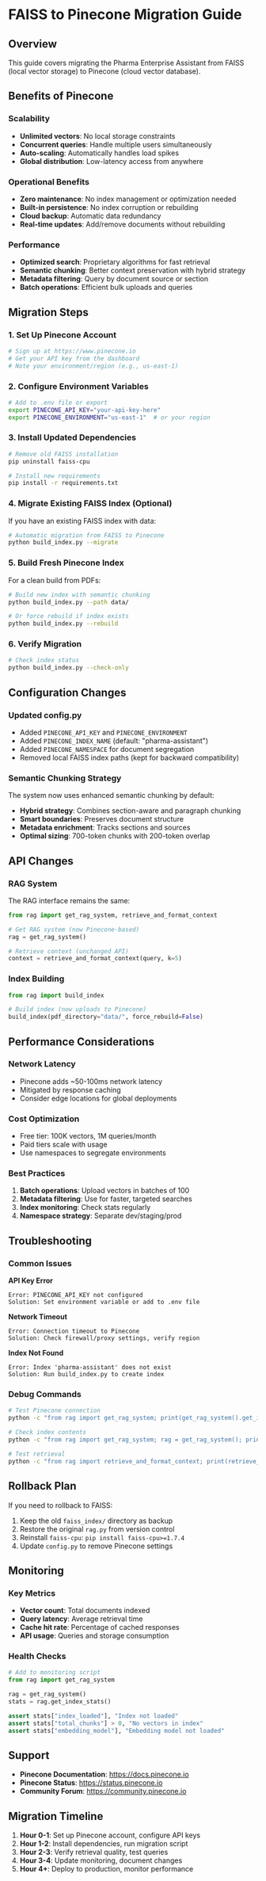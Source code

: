 # FAISS to Pinecone Migration Guide

## Overview
This guide covers migrating the Pharma Enterprise Assistant from FAISS (local vector storage) to Pinecone (cloud vector database).

## Benefits of Pinecone

### Scalability
- **Unlimited vectors**: No local storage constraints
- **Concurrent queries**: Handle multiple users simultaneously
- **Auto-scaling**: Automatically handles load spikes
- **Global distribution**: Low-latency access from anywhere

### Operational Benefits
- **Zero maintenance**: No index management or optimization needed
- **Built-in persistence**: No index corruption or rebuilding
- **Cloud backup**: Automatic data redundancy
- **Real-time updates**: Add/remove documents without rebuilding

### Performance
- **Optimized search**: Proprietary algorithms for fast retrieval
- **Semantic chunking**: Better context preservation with hybrid strategy
- **Metadata filtering**: Query by document source or section
- **Batch operations**: Efficient bulk uploads and queries

## Migration Steps

### 1. Set Up Pinecone Account
```bash
# Sign up at https://www.pinecone.io
# Get your API key from the dashboard
# Note your environment/region (e.g., us-east-1)
```

### 2. Configure Environment Variables
```bash
# Add to .env file or export
export PINECONE_API_KEY="your-api-key-here"
export PINECONE_ENVIRONMENT="us-east-1"  # or your region
```

### 3. Install Updated Dependencies
```bash
# Remove old FAISS installation
pip uninstall faiss-cpu

# Install new requirements
pip install -r requirements.txt
```

### 4. Migrate Existing FAISS Index (Optional)
If you have an existing FAISS index with data:
```bash
# Automatic migration from FAISS to Pinecone
python build_index.py --migrate
```

### 5. Build Fresh Pinecone Index
For a clean build from PDFs:
```bash
# Build new index with semantic chunking
python build_index.py --path data/

# Or force rebuild if index exists
python build_index.py --rebuild
```

### 6. Verify Migration
```bash
# Check index status
python build_index.py --check-only
```

## Configuration Changes

### Updated config.py
- Added `PINECONE_API_KEY` and `PINECONE_ENVIRONMENT`
- Added `PINECONE_INDEX_NAME` (default: "pharma-assistant")
- Added `PINECONE_NAMESPACE` for document segregation
- Removed local FAISS index paths (kept for backward compatibility)

### Semantic Chunking Strategy
The system now uses enhanced semantic chunking by default:
- **Hybrid strategy**: Combines section-aware and paragraph chunking
- **Smart boundaries**: Preserves document structure
- **Metadata enrichment**: Tracks sections and sources
- **Optimal sizing**: 700-token chunks with 200-token overlap

## API Changes

### RAG System
The RAG interface remains the same:
```python
from rag import get_rag_system, retrieve_and_format_context

# Get RAG system (now Pinecone-based)
rag = get_rag_system()

# Retrieve context (unchanged API)
context = retrieve_and_format_context(query, k=5)
```

### Index Building
```python
from rag import build_index

# Build index (now uploads to Pinecone)
build_index(pdf_directory="data/", force_rebuild=False)
```

## Performance Considerations

### Network Latency
- Pinecone adds ~50-100ms network latency
- Mitigated by response caching
- Consider edge locations for global deployments

### Cost Optimization
- Free tier: 100K vectors, 1M queries/month
- Paid tiers scale with usage
- Use namespaces to segregate environments

### Best Practices
1. **Batch operations**: Upload vectors in batches of 100
2. **Metadata filtering**: Use for faster, targeted searches
3. **Index monitoring**: Check stats regularly
4. **Namespace strategy**: Separate dev/staging/prod

## Troubleshooting

### Common Issues

**API Key Error**
```
Error: PINECONE_API_KEY not configured
Solution: Set environment variable or add to .env file
```

**Network Timeout**
```
Error: Connection timeout to Pinecone
Solution: Check firewall/proxy settings, verify region
```

**Index Not Found**
```
Error: Index 'pharma-assistant' does not exist
Solution: Run build_index.py to create index
```

### Debug Commands
```bash
# Test Pinecone connection
python -c "from rag import get_rag_system; print(get_rag_system().get_index_stats())"

# Check index contents
python -c "from rag import get_rag_system; rag = get_rag_system(); print(f'Vectors: {rag.total_chunks}')"

# Test retrieval
python -c "from rag import retrieve_and_format_context; print(retrieve_and_format_context('test query')[:100])"
```

## Rollback Plan

If you need to rollback to FAISS:
1. Keep the old `faiss_index/` directory as backup
2. Restore the original `rag.py` from version control
3. Reinstall `faiss-cpu`: `pip install faiss-cpu>=1.7.4`
4. Update `config.py` to remove Pinecone settings

## Monitoring

### Key Metrics
- **Vector count**: Total documents indexed
- **Query latency**: Average retrieval time
- **Cache hit rate**: Percentage of cached responses
- **API usage**: Queries and storage consumption

### Health Checks
```python
# Add to monitoring script
from rag import get_rag_system

rag = get_rag_system()
stats = rag.get_index_stats()

assert stats["index_loaded"], "Index not loaded"
assert stats["total_chunks"] > 0, "No vectors in index"
assert stats["embedding_model"], "Embedding model not loaded"
```

## Support

- **Pinecone Documentation**: https://docs.pinecone.io
- **Pinecone Status**: https://status.pinecone.io
- **Community Forum**: https://community.pinecone.io

## Migration Timeline

1. **Hour 0-1**: Set up Pinecone account, configure API keys
2. **Hour 1-2**: Install dependencies, run migration script
3. **Hour 2-3**: Verify retrieval quality, test queries
4. **Hour 3-4**: Update monitoring, document changes
5. **Hour 4+**: Deploy to production, monitor performance